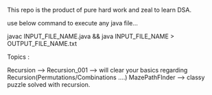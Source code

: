This repo is the product of pure hard work and zeal to learn DSA.

use below command to execute any java file...

javac INPUT_FILE_NAME.java && java INPUT_FILE_NAME > OUTPUT_FILE_NAME.txt

Topics : 

Recursion --> 
    Recursion_001 --> will clear your basics regarding Recursion(Permutations/Combinations ....)
    MazePathFInder --> classy puzzle solved with recursion.
    
